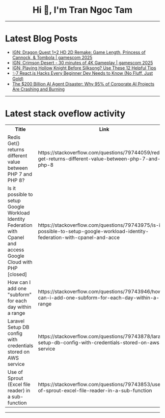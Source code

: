 <h1 align="center">Hi 👋, I'm Tran Ngoc Tam</h1>

---

# Latest Blog Posts 
<!-- BLOG-POST-LIST:START -->
- [IGN: Dragon Quest 1+2 HD 2D Remake: Game Length, Princess of Cannock, &amp; Tombola | gamescom 2025](https://dev.to/gg_news/ign-dragon-quest-12-hd-2d-remake-game-length-princess-of-cannock-tombola-gamescom-2025-1g3e)
- [IGN: Crimson Desert - 30 minutes of 4K Gameplay | gamescom 2025](https://dev.to/gg_news/ign-crimson-desert-30-minutes-of-4k-gameplay-gamescom-2025-591h)
- [IGN: Playing Hollow Knight Before Silksong? Use These 12 Helpful Tips](https://dev.to/gg_news/ign-playing-hollow-knight-before-silksong-use-these-12-helpful-tips-mj6)
- [✨7 React.js Hacks Every Beginner Dev Needs to Know &lpar;No Fluff, Just Gold&rpar;](https://dev.to/ilsa_shaikh_089e2bfab0bf4/7-reactjs-hacks-every-beginner-dev-needs-to-know-no-fluff-just-gold-3fmc)
- [The $200 Billion AI Agent Disaster: Why 95% of Corporate AI Projects Are Crashing and Burning](https://dev.to/shiva_shanker_k/the-200-billion-ai-agent-disaster-why-95-of-corporate-ai-projects-are-crashing-and-burning-27hl)
<!-- BLOG-POST-LIST:END -->

---

# Latest stack oveflow activity
<table>
  <tr><th>Title</th><th>Link</th></tr>
  <!-- STACKOVERFLOW:START --><tr><td>Redis Get&lpar;&rpar; returns different value between PHP 7 and PHP 8?</td><td>https://stackoverflow.com/questions/79744059/redis-get-returns-different-value-between-php-7-and-php-8</td></tr><tr><td>Is it possible to setup Google Workload Identity Federation with Cpanel and access Google Cloud with PHP [closed]</td><td>https://stackoverflow.com/questions/79743975/is-it-possible-to-setup-google-workload-identity-federation-with-cpanel-and-acce</td></tr><tr><td>How can I add one &quot;subform&quot; for each day within a range</td><td>https://stackoverflow.com/questions/79743946/how-can-i-add-one-subform-for-each-day-within-a-range</td></tr><tr><td>Laravel Setup DB config with credentials stored on AWS service</td><td>https://stackoverflow.com/questions/79743878/laravel-setup-db-config-with-credentials-stored-on-aws-service</td></tr><tr><td>Use of Sprout &lpar;Excel file reader&rpar; in a sub-function</td><td>https://stackoverflow.com/questions/79743853/use-of-sprout-excel-file-reader-in-a-sub-function</td></tr><!-- STACKOVERFLOW:END -->
</table>

---


